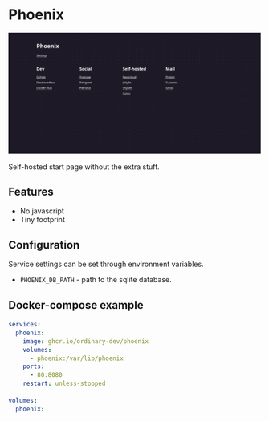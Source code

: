 # Phoenix

![Screenshot](screenshot.webp)

Self-hosted start page without the extra stuff.

## Features
- No javascript
- Tiny footprint

## Configuration
Service settings can be set through environment variables.
- `PHOENIX_DB_PATH` - path to the sqlite database.

## Docker-compose example
```yml
services:
  phoenix:
    image: ghcr.io/ordinary-dev/phoenix
    volumes:
      - phoenix:/var/lib/phoenix
    ports:
      - 80:8080
    restart: unless-stopped

volumes:
  phoenix:
```
